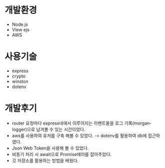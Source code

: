 # 개발환경
* Node.js
* View ejs
* AWS

# 사용기술
* express
* crypto
* winston
* dotenv

# 개발후기
* router 요청마다 express내에서 이루어지는 이벤트들을 로그 기록(morgan-logger)으로 남겨볼 수 있는 시간이었다.
* aws를 사용하여 유저를 구축 해볼 수 있었다. -> dotenv를 활용하여 db에 접근하였다.
* Json Web Token을 사용해 볼 수 있었다.
* 비동기 처리 시 await으로 Promise에러를 잡아주었다.  
* 깃 저장소를 활용하는 방법을 배웠다.
